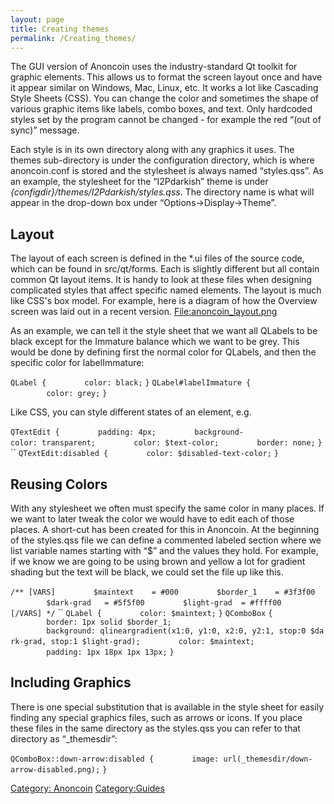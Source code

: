 ```yaml
---
layout: page
title: Creating themes
permalink: /Creating_themes/
---
```


The GUI version of Anoncoin uses the industry-standard Qt toolkit for graphic elements. This allows us to format the screen layout once and have it appear similar on Windows, Mac, Linux, etc. It works a lot like Cascading Style Sheets (CSS). You can change the color and sometimes the shape of various graphic items like labels, combo boxes, and text. Only hardcoded styles set by the program cannot be changed - for example the red “(out of sync)” message.

Each style is in its own directory along with any graphics it uses. The themes sub-directory is under the configuration directory, which is where anoncoin.conf is stored and the stylesheet is always named “styles.qss”. As an example, the stylesheet for the “I2Pdarkish” theme is under *{configdir}/themes/I2Pdarkish/styles.qss*. The directory name is what will appear in the drop-down box under “Options-&gt;Display-&gt;Theme”.

Layout
------

The layout of each screen is defined in the \*.ui files of the source code, which can be found in src/qt/forms. Each is slightly different but all contain common Qt layout items. It is handy to look at these files when designing complicated styles that affect specific named elements. The layout is much like CSS's box model. For example, here is a diagram of how the Overview screen was laid out in a recent version. [<File:anoncoin_layout.png>](/File:anoncoin_layout.png "wikilink")

As an example, we can tell it the style sheet that we want all QLabels to be black except for the Immature balance which we want to be grey. This would be done by defining first the normal color for QLabels, and then the specific color for labelImmature:

`QLabel {`
`        color: black;`
`}`
`QLabel#labelImmature {`
`        color: grey;`
`}`

Like CSS, you can style different states of an element, e.g.

`QTextEdit {`
`        padding: 4px;`
`        background-color: transparent;`
`        color: $text-color;`
`        border: none;`
`}`
``
`QTextEdit:disabled {`
`        color: $disabled-text-color;`
`}`

Reusing Colors
--------------

With any stylesheet we often must specify the same color in many places. If we want to later tweak the color we would have to edit each of those places. A short-cut has been created for this in Anoncoin. At the beginning of the styles.qss file we can define a commented labeled section where we list variable names starting with “$” and the values they hold. For example, if we know we are going to be using brown and yellow a lot for gradient shading but the text will be black, we could set the file up like this.

`/** [VARS]`
`        $maintext    = #000`
`        $border_1    = #3f3f00`
`        $dark-grad   = #5f5f00`
`        $light-grad  = #ffff00`
`[/VARS] */`
``
`QLabel {`
`        color: $maintext;`
`}`
`QComboBox`
`{`
`        border: 1px solid $border_1;`
`        background: qlineargradient(x1:0, y1:0, x2:0, y2:1, stop:0 $dark-grad, stop:1 $light-grad);`
`        color: $maintext;`
`        padding: 1px 18px 1px 13px;`
`}`

Including Graphics
------------------

There is one special substitution that is available in the style sheet for easily finding any special graphics files, such as arrows or icons. If you place these files in the same directory as the styles.qss you can refer to that directory as “_themesdir”:

`QComboBox::down-arrow:disabled {`
`        image: url(_themesdir/down-arrow-disabled.png);`
`}`

[Category: Anoncoin](/Category:_Anoncoin "wikilink") [Category:Guides](/Category:Guides "wikilink")